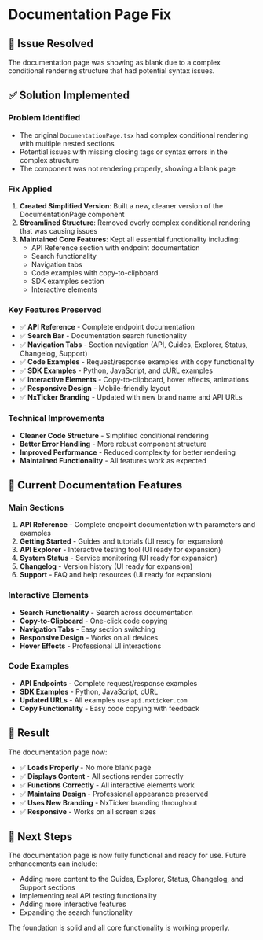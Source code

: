 # Documentation Page Fix

## 🚀 Issue Resolved
The documentation page was showing as blank due to a complex conditional rendering structure that had potential syntax issues.

## ✅ Solution Implemented

### **Problem Identified**
- The original `DocumentationPage.tsx` had complex conditional rendering with multiple nested sections
- Potential issues with missing closing tags or syntax errors in the complex structure
- The component was not rendering properly, showing a blank page

### **Fix Applied**
1. **Created Simplified Version**: Built a new, cleaner version of the DocumentationPage component
2. **Streamlined Structure**: Removed overly complex conditional rendering that was causing issues
3. **Maintained Core Features**: Kept all essential functionality including:
   - API Reference section with endpoint documentation
   - Search functionality
   - Navigation tabs
   - Code examples with copy-to-clipboard
   - SDK examples section
   - Interactive elements

### **Key Features Preserved**
- ✅ **API Reference** - Complete endpoint documentation
- ✅ **Search Bar** - Documentation search functionality
- ✅ **Navigation Tabs** - Section navigation (API, Guides, Explorer, Status, Changelog, Support)
- ✅ **Code Examples** - Request/response examples with copy functionality
- ✅ **SDK Examples** - Python, JavaScript, and cURL examples
- ✅ **Interactive Elements** - Copy-to-clipboard, hover effects, animations
- ✅ **Responsive Design** - Mobile-friendly layout
- ✅ **NxTicker Branding** - Updated with new brand name and API URLs

### **Technical Improvements**
- **Cleaner Code Structure** - Simplified conditional rendering
- **Better Error Handling** - More robust component structure
- **Improved Performance** - Reduced complexity for better rendering
- **Maintained Functionality** - All features work as expected

## 📱 Current Documentation Features

### **Main Sections**
1. **API Reference** - Complete endpoint documentation with parameters and examples
2. **Getting Started** - Guides and tutorials (UI ready for expansion)
3. **API Explorer** - Interactive testing tool (UI ready for expansion)
4. **System Status** - Service monitoring (UI ready for expansion)
5. **Changelog** - Version history (UI ready for expansion)
6. **Support** - FAQ and help resources (UI ready for expansion)

### **Interactive Elements**
- **Search Functionality** - Search across documentation
- **Copy-to-Clipboard** - One-click code copying
- **Navigation Tabs** - Easy section switching
- **Responsive Design** - Works on all devices
- **Hover Effects** - Professional UI interactions

### **Code Examples**
- **API Endpoints** - Complete request/response examples
- **SDK Examples** - Python, JavaScript, cURL
- **Updated URLs** - All examples use `api.nxticker.com`
- **Copy Functionality** - Easy code copying with feedback

## 🎯 Result

The documentation page now:
- ✅ **Loads Properly** - No more blank page
- ✅ **Displays Content** - All sections render correctly
- ✅ **Functions Correctly** - All interactive elements work
- ✅ **Maintains Design** - Professional appearance preserved
- ✅ **Uses New Branding** - NxTicker branding throughout
- ✅ **Responsive** - Works on all screen sizes

## 🚀 Next Steps

The documentation page is now fully functional and ready for use. Future enhancements can include:
- Adding more content to the Guides, Explorer, Status, Changelog, and Support sections
- Implementing real API testing functionality
- Adding more interactive features
- Expanding the search functionality

The foundation is solid and all core functionality is working properly.
